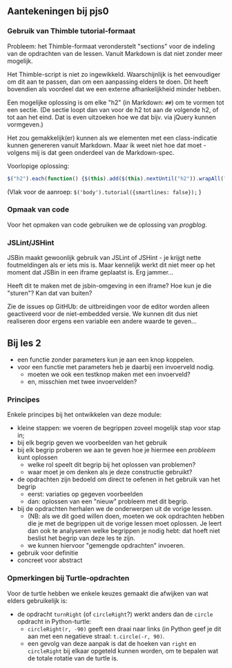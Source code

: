 ## Aantekeningen bij pjs0

### Gebruik van Thimble tutorial-formaat

Probleem: het Thimble-formaat veronderstelt "sections" voor de indeling van de opdrachten van de lessen. Vanuit Markdown is dat niet zonder meer mogelijk.

Het Thimble-script is niet zo ingewikkeld. Waarschijnlijk is het eenvoudiger om dit aan te passen, dan om een aanpassing elders te doen. Dit heeft bovendien als voordeel dat we een externe afhankelijkheid minder hebben.

Een mogelijke oplossing is om elke "h2" (in Markdown: `##`) om te vormen tot een sectie.
(De sectie loopt dan van voor de h2 tot aan de volgende h2, of tot aan het eind. Dat is even uitzoeken hoe we dat bijv. via jQuery kunnen vormgeven.)

Het zou gemakkelijk(er) kunnen als we elementen met een class-indicatie kunnen genereren vanuit Markdown. Maar ik weet niet hoe dat moet - volgens mij is dat geen onderdeel van de Markdown-spec.

Voorlopige oplossing:

```js
$("h2").each(function() {$(this).add($(this).nextUntil("h2")).wrapAll("<section />")});

```

(Vlak voor de aanroep:  `$('body').tutorial({smartlines: false});` )

### Opmaak van code

Voor het opmaken van code gebruiken we de oplossing van *progblog*.

### JSLint/JSHint

JSBin maakt gewoonlijk gebruik van JSLint of JSHint - je krijgt nette foutmeldingen als er iets mis is. Maar kennelijk werkt dit niet meer op het moment dat JSBin in een iframe geplaatst is. Erg jammer...

Heeft dit te maken met de jsbin-omgeving in een iframe? Hoe kun je die "sturen"? Kan dat van buiten?

Zie de issues op GitHUb: de uitbreidingen voor de editor worden alleen geactiveerd voor de niet-embedded versie. We kunnen dit dus niet realiseren door ergens een variable een andere waarde te geven...

## Bij les 2

* een functie zonder parameters kun je aan een knop koppelen.
* voor een functie met parameters heb je daarbij een invoerveld nodig.
    * moeten we ook een testknop maken met een invoerveld?
    * en, misschien met twee invoervelden?
    
### Principes

Enkele principes bij het ontwikkelen van deze module:

* kleine stappen: we voeren de begrippen zoveel mogelijk stap voor stap in;
* bij elk begrip geven we voorbeelden van het gebruik
* bij elk begrip proberen we aan te geven hoe je hiermee een *probleem* kunt oplossen
    * welke rol speelt dit begrip bij het oplossen van problemen?
    * waar moet je om denken als je deze constructie gebruikt?
* de opdrachten zijn bedoeld om direct te oefenen in het gebruik van het begrip
    * eerst: variaties op gegeven voorbeelden
    * dan: oplossen van een "nieuw" probleem met dit begrip.
* bij de opdrachten herhalen we de onderwerpen uit de vorige lessen.
    * (NB: als we dit goed willen doen, moeten we ook opdrachten hebben die je met de begrippen uit de vorige lessen moet oplossen. Je leert dan ook te analyseren welke begrippen je nodig hebt: dat hoeft niet beslist het begrip van deze les te zijn.
    * we kunnen hiervoor "gemengde opdrachten" invoeren.
* gebruik voor definitie
* concreet voor abstract

### Opmerkingen bij Turtle-opdrachten

Voor de turtle hebben we enkele keuzes gemaakt die afwijken van wat elders gebruikelijk is:

* de opdracht `turnRight` (of `circleRight`?) werkt anders dan de `circle` opdracht in Python-turtle:
    * `circleRight(r, -90)` geeft een draai naar links (in Python geef je dit aan met een negatieve straal: `t.circle(-r, 90)`. 
    * een gevolg van deze aanpak is dat de hoeken van `right` en `circleRight` bij elkaar opgeteld kunnen worden, om te bepalen wat de totale rotatie van de turtle is.
    